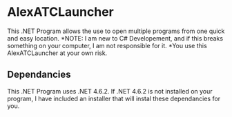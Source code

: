 # AlexATCLauncher
 
This .NET Program allows the use to open multiple programs from one quick and easy location. 
*NOTE: I am new to C# Developement, and if this breaks something on your computer, I am not responsible for it. 
*You use this AlexATCLauncher at your own risk. 

## Dependancies

This .NET Program uses .NET 4.6.2. If .NET 4.6.2 is not installed on your program, I have included an installer that will instal these dependancies for you. 

